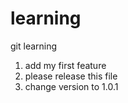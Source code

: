 # learning
git learning

1. add my first feature
2. please release this file
3. change version to 1.0.1
